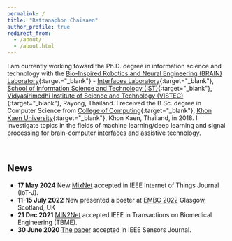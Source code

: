 ```yaml
---
permalink: /
title: "Rattanaphon Chaisaen"
author_profile: true
redirect_from: 
  - /about/
  - /about.html
---
```

I am currently working toward the Ph.D. degree in information science and technology with the [Bio-Inspired Robotics and Neural Engineering (BRAIN) Laboratory](https://brain.vistec.ac.th){:target="_blank"} - [Interfaces Laboratory](https://vistec.ist/interfaces/){:target="_blank"}, [School of Information Science and Technology (IST)](https://vistec.ist){:target="_blank"}, [Vidyasirimedhi Institute of Science and Technology (VISTEC)](https://vistec.ac.th){:target="_blank"}, Rayong, Thailand. I received the B.Sc. degree in Computer Science from [College of Computing](https://computing.kku.ac.th/){:target="_blank"}, [Khon Kaen University](https://kku.ac.th){:target="_blank"}, Khon Kaen, Thailand, in 2018. I investigate topics in the fields of machine learning/deep learning and signal processing for brain-computer interfaces and assistive technology.

<br>


## News
<ul>
<li><b>17 May 2024</b> <span class="badge new">New</span> <a href="https://ieeexplore.ieee.org/document/10533256" target="_blank">MixNet</a> accepted in IEEE Internet of Things Journal (IoT-J).</li>
<li><b>11-15 July 2022</b> <span class="badge new">New</span> presented a poster at <a href="https://embc.embs.org/2022/" target="_blank">EMBC 2022</a> Glasgow, Scotland, UK</li>
<li><b>21 Dec 2021</b> <a href="https://ieeexplore.ieee.org/document/9658165" target="_blank">MIN2Net</a> accepted IEEE in Transactions on Biomedical Engineering (TBME).</li>
<li><b>30 June 2020</b> <a href="https://ieeexplore.ieee.org/abstract/document/9130151" target="_blank">The paper</a> accepted in IEEE Sensors Journal.</li>
</ul>